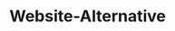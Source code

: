 # Website-Alternative


<html>
<head>
    <style>
        /* Define the CSS for the boxed section */
        .section-box {
            border: 2px solid #e1e4e8; /* Border style, width, and color */
            padding: 10px; /* Padding inside the box */
            background-color: #f6f8fa; /* Background color */
            margin: 20px 0; /* Adjust the margin as needed */
        }

        /* Define styles for the content within the box */
        .section-header {
            font-weight: bold;
        }

        .section-list {
            list-style-type: none; /* Remove bullet points */
            padding: 0;
        }

        .section-item {
            margin: 5px 0; /* Adjust spacing between items */
        }

        .publication-link {
            color: #0366d6; /* Link color */
            text-decoration: none; /* Remove underline from links */
        }

        .project-image {
            max-width: 100%; /* Ensure images don't exceed the box width */
        }
    </style>
</head>
<body>
    <h1>Physics Graduate with a Minor in Astronomy</h1>

    <!-- Education Section -->
    <div class="section-box">
        <h2 class="section-header">Education</h2>
        <p>
            Bachelor of Science (Hons.) | Major in Physics | Minor in Astronomy | Universiti Sains Malaysia (University of Science, Malaysia) | (2019 - 2023)
        </p>
        <ul class="section-list">
            <li class="section-item">Relevant Courses:
                <ul>
                    <li>Classical Mechanics I and II, Quantum Mechanics, Thermodynamics, Statistical Mechanics, Electricity and Magnetism I and II, Atomic and Nuclear Physics, Solid State Physics I and II, Modern Physics, Optics, Radiation Biophysics, Laser and Its Applications, Non-Destructive Testing, Vibrations, Waves and Optics, Electronics I and II, Physics practical I, II, III and IV, Introduction to Astronomy, Structure of the Universe, Principles and Practices in Astronomy, Introduction to Radio Astronomy, Calculus, Linear Algebra and Vector Analysis, Complex Analysis and Differential Equations, Mathematical Methods, Artificial Intelligence Literacy, Principles of Data Analytics, Writing for Professional Communication, Scientific and Medical English, Sustainability: Issues, Challenges, and Prospects.</li>
                </ul>
            </li>
        </ul>
    </div>

    <hr> <!-- Horizontal line after the Education section -->

    <!-- Work Experience Section -->
    <div class="section-box">
        <h2 class="section-header">Work Experience</h2>
        <p>Data Scientist @ Toyota Financial Services (June 2022 - Present)</p>
        <ul class="section-list">
            <li class="section-item">Uncovered </li>
            <li class="section-item">Redeveloped </li>
        </ul>

        <p>Data Science Consultant @ Shawhin Talebi Ventures LLC (December 2020 - Present)</p>
        <ul class="section-list">
            <li class="section-item">Conducted </li>
            <li class="section-item">Applied </li>
        </ul>
    </div>

    <hr> <!-- Horizontal line after the Work Experience section -->

    <!-- Projects Section -->
    <div class="section-box">
        <h2 class="section-header">Projects</h2>
        <p><a class="publication-link" href="https://www.mdpi.com/1424-8220/22/8/3048">Data-Driven EEG Band Discovery with Decision Trees</a></p>
        <p></p>
        <img class="project-image" src="/assets/img/eeg_band_discovery.jpeg" alt="EEG Band Discovery">

        <p><a class="publication-link" href="https://www.mdpi.com/1424-8220/22/11/4240">Decoding Physical and Cognitive Impacts of Particulate Matter Concentrations at Ultra-Fine Scales</a></p>
        <p></p>
        <img class="project-image" src="/assets/img/bike_study.jpeg" alt="Bike Study">
    </div>

    <hr> <!-- Horizontal line after the Projects section -->

    <!-- Talks & Lectures Section -->
    <div class="section-box">
        <h2 class="section-header">Talks & Lectures</h2>
        <ul class="section-list">
            <li class="section-item"></li>
            <li class="section-item"></li>
        </ul>
    </div>

    <hr> <!-- Horizontal line after the Talks & Lectures section -->

    <!-- Publications Section -->
    <div class="section-box">
        <h2 class="section-header">Publications</h2>
        <ul class="section-list">
            <li class="section-item">Publication 1</li>
            <li class="section-item">Publication 2</li>
            <li class="section-item">Publication 3</li>
        </ul>
    </div>

    <!-- Social Media Links -->
    <p><a href="https://www.youtube.com/channel/UCa9gErQ9AE5jT2DZLjXBIdA">Data Science YouTube</a></p>

    <p><a href="https://medium.com/@shawhin">Data Science Blog</a></p>
</body>
</html>
